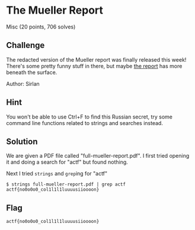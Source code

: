 # The Mueller Report
Misc (20 points, 706 solves)

## Challenge 

The redacted version of the Mueller report was finally released this week! There's some pretty funny stuff in there, but maybe [the report](https://mega.nz/#!SsMDmAhT!MjplSc7lCqUQFrZC5EL_t7f2fdoDDNwrZhfTgTAcG7s) has more beneath the surface.

Author: Sirlan

## Hint

You won't be able to use Ctrl+F to find this Russian secret, try some command line functions related to strings and searches instead.

## Solution

We are given a PDF file called "full-mueller-report.pdf". I first tried opening it and doing a search for "actf" but found nothing.

Next I tried `strings` and `grep`ing for "actf"

```
$ strings full-mueller-report.pdf | grep actf
actf{no0o0o0_col1l1l1luuuusiioooon}
```

## Flag

```
actf{no0o0o0_col1l1l1luuuusiioooon}
```